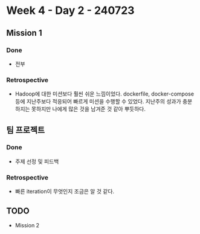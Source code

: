 # Week 4 - Day 2 - 240723

## Mission 1
### Done
- 전부
### Retrospective
- Hadoop에 대한 미션보다 훨씬 쉬운 느낌이었다. dockerfile, docker-compose 등에 지난주보다 적응되어 빠르게 미션을 수행할 수 있었다. 지난주의 성과가 충분하지는 못하지만 나에게 많은 것을 남겨준 것 같아 뿌듯하다.

## 팀 프로젝트
### Done
- 주제 선정 및 피드백
### Retrospective
- 빠른 iteration이 무엇인지 조금은 알 것 같다.

## TODO
- Mission 2